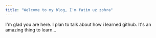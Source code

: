 ```yaml
---
title: "Welcome to my blog, I'm fatim uz zohra"
---
```


I'm glad you are here. I plan to talk about how i learned github. It's an amazing thing to learn...
